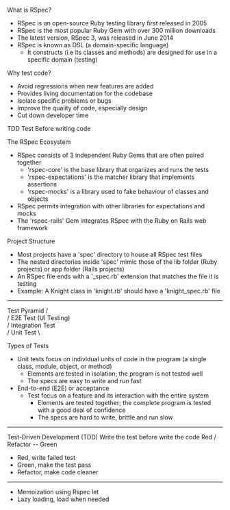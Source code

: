 What is RSpec?
- RSpec is an open-source Ruby testing library first released in 2005
- RSpec is the most popular Ruby Gem with over 300 million downloads
- The latest version, RSpec 3, was released in June 2014
- RSpec is known as DSL (a domain-specific language)
  - It constructs (i.e its classes and methods) are designed for use in a specific domain (testing)

Why test code?
- Avoid regressions when new features are added
- Provides living documentation for the codebase
- Isolate specific problems or bugs
- Improve the quality of code, especially design
- Cut down developer time

TDD Test Before writing code

The RSpec Ecosystem
- RSpec consists of 3 independent Ruby Gems that are often paired together
  - 'rspec-core' is the base library that organizes and runs the tests
  - 'rspec-expectations' is the matcher library that implements assertions
  - 'rspec-mocks' is a library used to fake behaviour of classes and objects
- RSpec permits integration with other libraries for expectations and mocks
- The 'rspec-rails' Gem integrates RSpec with the Ruby on Rails web framework

Project Structure
- Most projects have a 'spec' directory to house all RSpec test files
- The nested directories inside 'spec' mimic those of the lib folder (Ruby projects) or app folder (Rails projects)
- An RSpec file ends with a '_spec.rb' extension that matches the file it is testing
- Example: A Knight class in 'knight.rb' should have a 'knight_spec.rb' file

---
Test Pyramid
   /                     \
  / E2E Test (UI Testing) \
 / Integration Test        \
/ Unit Test                 \

Types of Tests
- Unit tests focus on individual units of code in the program (a single class, module, object, or method)
  - Elements are tested in isolation; the program is not tested well
  - The specs are easy to write and run fast
- End-to-end (E2E) or acceptance
  - Test focus on a feature and its interaction with the entire system
    - Elements are tested together; the complete program is tested with a good deal of confidence
    - The specs are hard to write, brittle and run slow

---
Test-Driven Development (TDD)
Write the test before write the code
          Red
        /    \
Refactor  --  Green
- Red, write failed test
- Green, make the test pass
- Refactor, make code cleaner



---
- Memoization using Rspec let
- Lazy loading, load when needed
